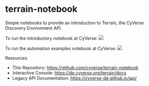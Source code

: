 # terrain-notebook

Simple notebooks to provide an introduction to Terrain, the CyVerse Discovery Environment API.

To run the introductory notebook at CyVerse: <a href="https://de.cyverse.org/apps/de/d61d9a26-e921-11e9-8fe0-008cfa5ae621/launch?quick-launch-id=027d5ab8-0fc5-4dc4-a0b2-bd1ae15409bc" target="_blank" rel="noopener noreferrer"><img src="https://de.cyverse.org/Powered-By-CyVerse-blue.svg"></a>

To run the automation examples notebook at CyVerse: <a href="https://de.cyverse.org/apps/de/d61d9a26-e921-11e9-8fe0-008cfa5ae621/launch?quick-launch-id=d6867085-607a-455b-b889-995cbe17266f" target="_blank" rel="noopener noreferrer"><img src="https://de.cyverse.org/Powered-By-CyVerse-blue.svg"></a>

Resources:

- This Repository: https://github.com/cyverse/terrain-notebook
- Interactive Console: https://de.cyverse.org/terrain/docs
- Legacy API Documentation: https://cyverse-de.github.io/api/
